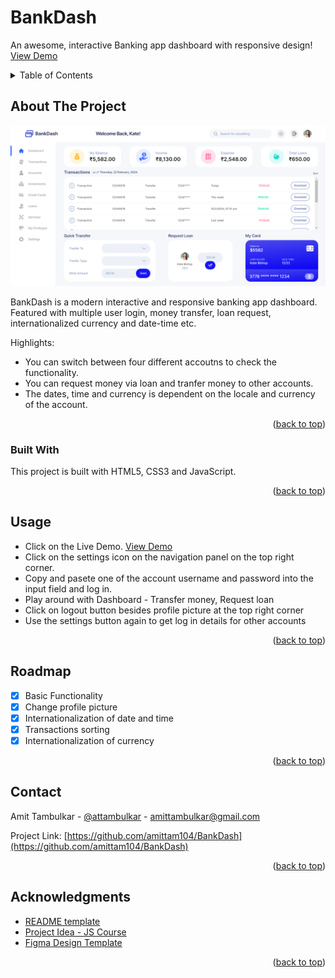 <a name="readme-top"></a>

<!-- PROJECT LOGO -->

# BankDash

  <p >
    An awesome, interactive Banking app dashboard with responsive design!
    <a href="https://github.com/amittam104">View Demo</a>
  </p>

<!-- TABLE OF CONTENTS -->
<details>
  <summary>Table of Contents</summary>
  <ol>
    <li>
      <a href="#about-the-project">About The Project</a>
      <ul>
        <li><a href="#built-with">Built With</a></li>
      </ul>
    </li>
    <li><a href="#usage">Usage</a></li>
    <li><a href="#roadmap">Roadmap</a></li>
    <li><a href="#contact">Contact</a></li>
    <li><a href="#acknowledgments">Acknowledgments</a></li>
  </ol>
</details>

<!-- ABOUT THE PROJECT -->

## About The Project

![Banking app dashboard](BankDash4.png)

BankDash is a modern interactive and responsive banking app dashboard. Featured with multiple user login, money transfer, loan request, internationalized currency and date-time etc.

Highlights:

- You can switch between four different accoutns to check the functionality.
- You can request money via loan and tranfer money to other accounts.
- The dates, time and currency is dependent on the locale and currency of the account.

<p align="right">(<a href="#readme-top">back to top</a>)</p>

### Built With

This project is built with HTML5, CSS3 and JavaScript.

<p align="right">(<a href="#readme-top">back to top</a>)</p>

<!-- USAGE EXAMPLES -->

## Usage

- Click on the Live Demo. <a href="https://github.com/amittam104">View Demo</a>
- Click on the settings icon on the navigation panel on the top right corner.
- Copy and pasete one of the account username and password into the input field and log in.
- Play around with Dashboard - Transfer money, Request loan
- Click on logout button besides profile picture at the top right corner
- Use the settings button again to get log in details for other accounts

<p align="right">(<a href="#readme-top">back to top</a>)</p>

<!-- ROADMAP -->

## Roadmap

- [x] Basic Functionality
- [x] Change profile picture
- [x] Internationalization of date and time
- [x] Transactions sorting
- [x] Internationalization of currency

<p align="right">(<a href="#readme-top">back to top</a>)</p>

<!-- CONTACT -->

## Contact

Amit Tambulkar - [@attambulkar](https://twitter.com/attambulkar) - amittambulkar@gmail.com

Project Link: [https://github.com/amittam104/BankDash](https://github.com/amittam104/BankDash)

<p align="right">(<a href="#readme-top">back to top</a>)</p>

<!-- ACKNOWLEDGMENTS -->

## Acknowledgments

- [README template](https://github.com/othneildrew/Best-README-Template)
- [Project Idea - JS Course](https://www.udemy.com/course/the-complete-javascript-course/)
- [Figma Design Template](https://www.figma.com/file/v81hYyTudz1AjlCAXGJ4UM/BankDash---A-banking-app-Dashboard?type=design&node-id=217-58&mode=design&t=C1cLmSJeaon6JWpZ-0)

<p align="right">(<a href="#readme-top">back to top</a>)</p>
